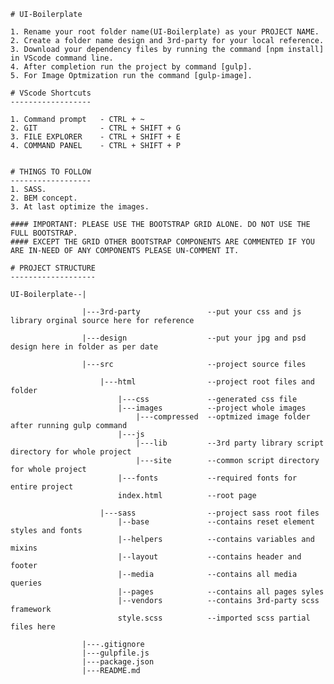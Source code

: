 	# UI-Boilerplate

	1. Rename your root folder name(UI-Boilerplate) as your PROJECT NAME.
	2. Create a folder name design and 3rd-party for your local reference.
	3. Download your dependency files by running the command [npm install] in VScode command line.
	4. After completion run the project by command [gulp].
	5. For Image Optmization run the command [gulp-image].

	# VScode Shortcuts
	------------------

	1. Command prompt 	- CTRL + ~
	2. GIT 				- CTRL + SHIFT + G
	3. FILE EXPLORER 	- CTRL + SHIFT + E
	4. COMMAND PANEL 	- CTRL + SHIFT + P


	# THINGS TO FOLLOW
	------------------
	1. SASS.
	2. BEM concept.
	3. At last optimize the images.

	#### IMPORTANT: PLEASE USE THE BOOTSTRAP GRID ALONE. DO NOT USE THE FULL BOOTSTRAP.
	#### EXCEPT THE GRID OTHER BOOTSTRAP COMPONENTS ARE COMMENTED IF YOU ARE IN-NEED OF ANY COMPONENTS PLEASE UN-COMMENT IT. 

	# PROJECT STRUCTURE
	-------------------

	UI-Boilerplate--|

					|---3rd-party    			--put your css and js library orginal source here for reference
					
					|---design       			--put your jpg and psd design here in folder as per date
					
					|---src          			--project source files
						
						|---html     			--project root files and folder
							|---css    			--generated css file
							|---images 			--project whole images 
								|---compressed 	--optmized image folder after running gulp command
							|---js
								|---lib  		--3rd party library script directory for whole project
								|---site 		--common script directory for whole project
							|---fonts  			--required fonts for entire project
							index.html         	--root page

						|---sass     			--project sass root files
							|--base    			--contains reset element styles and fonts
							|--helpers 			--contains variables and mixins 
							|--layout  			--contains header and footer
							|--media   			--contains all media queries 
							|--pages   			--contains all pages syles
							|--vendors 			--contains 3rd-party scss framework
							style.scss 			--imported scss partial files here

					|---.gitignore
					|---gulpfile.js
					|---package.json
					|---README.md